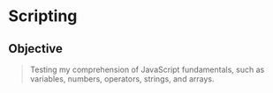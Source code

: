 # Scripting

## Objective
> Testing my comprehension of JavaScript fundamentals, such as variables, numbers, operators, strings, and arrays.
